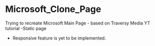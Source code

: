 # Microsoft_Clone_Page
Trying to recreate Microsoft Main Page - based on Traversy Media YT tutorial
 -Static page
 - Responsive feature is yet to be implemented.

